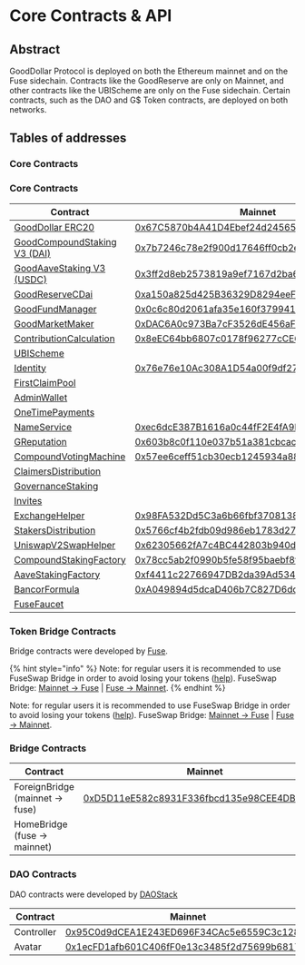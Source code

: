 # Core Contracts & API

## Abstract

GoodDollar Protocol is deployed on both the Ethereum mainnet and on the Fuse sidechain. Contracts like the GoodReserve are only on Mainnet, and other contracts like the UBIScheme are only on the Fuse sidechain. Certain contracts, such as the DAO and G$ Token contracts, are deployed on both networks.

## Tables of addresses

### Core Contracts

### Core Contracts

<table><thead><tr><th width="177">Contract</th><th>Mainnet</th><th width="200">Fuse</th><th>Source code</th></tr></thead><tbody><tr><td><a href="gooddollar.md">GoodDollar ERC20</a></td><td><a href="https://etherscan.io/address/0x67C5870b4A41D4Ebef24d2456547A03F1f3e094B">0x67C5870b4A41D4Ebef24d2456547A03F1f3e094B</a></td><td><a href="https://explorer.fuse.io/address/0x495d133B938596C9984d462F007B676bDc57eCEC/transactions">0x495d133B938596C9984d462F007B676bDc57eCEC</a></td><td><a href="https://github.com/GoodDollar/GoodContracts/blob/master/contracts/token/GoodDollar.sol">GoodDollar.sol</a></td></tr><tr><td><a href="goodcompoundstaking-v2-dai.md">GoodCompoundStaking V3 (DAI)</a></td><td><a href="https://etherscan.io/address/0x7b7246c78e2f900d17646ff0cb2ec47d6ba10754">0x7b7246c78e2f900d17646ff0cb2ec47d6ba10754</a></td><td></td><td><a href="https://github.com/GoodDollar/GoodProtocol/blob/master/contracts/staking/compound/GoodCompoundStakingV2.sol">GoodCompoundStakingV2.sol</a></td></tr><tr><td><a href="goodaavestaking-v2-usdc.md">GoodAaveStaking V3 (USDC)</a></td><td><a href="https://etherscan.io/address/0x3ff2d8eb2573819a9ef7167d2ba6fd6d31b17f4f">0x3ff2d8eb2573819a9ef7167d2ba6fd6d31b17f4f</a></td><td></td><td><a href="https://github.com/GoodDollar/GoodProtocol/blob/master/contracts/staking/aave/GoodAaveStakingV2.sol">GoodAaveStakingV2.sol</a></td></tr><tr><td><a href="goodreservecdai.md">GoodReserveCDai</a></td><td><a href="https://etherscan.io/address/0xa150a825d425B36329D8294eeF8bD0fE68f8F6E0">0xa150a825d425B36329D8294eeF8bD0fE68f8F6E0</a></td><td></td><td><a href="https://github.com/GoodDollar/GoodProtocol/blob/master/contracts/reserve/GoodReserveCDai.sol">GoodReserveCDai.sol</a></td></tr><tr><td><a href="goodfundmanager.md">GoodFundManager</a></td><td><a href="https://etherscan.io/address/0x0c6c80d2061afa35e160f3799411d83bdeea0a5a">0x0c6c80d2061afa35e160f3799411d83bdeea0a5a</a></td><td></td><td><a href="https://github.com/GoodDollar/GoodProtocol/blob/master/contracts/staking/GoodFundManager.sol">GoodFundManager.sol</a></td></tr><tr><td><a href="goodmarketmaker.md">GoodMarketMaker</a></td><td><a href="https://etherscan.io/address/0xDAC6A0c973Ba7cF3526dE456aFfA43AB421f659F">0xDAC6A0c973Ba7cF3526dE456aFfA43AB421f659F</a></td><td></td><td><a href="https://github.com/GoodDollar/GoodProtocol/blob/master/contracts/reserve/GoodMarketMaker.sol">GoodMarketMaker.sol</a></td></tr><tr><td><a href="contributioncalculation.md">ContributionCalculation</a></td><td><a href="https://etherscan.io/address/0x8eEC64bb6807c0178f96277cCE6a334B4e565E5C">0x8eEC64bb6807c0178f96277cCE6a334B4e565E5C</a></td><td></td><td><a href="https://github.com/GoodDollar/GoodContracts/blob/master/stakingModel/contracts/ContributionCalculation.sol">ContributionCalculation.sol</a></td></tr><tr><td><a href="ubischeme.md">UBIScheme</a></td><td></td><td><a href="https://explorer.fuse.io/address/0xd253A5203817225e9768C05E5996d642fb96bA86/transactions">0xd253A5203817225e9768C05E5996d642fb96bA86</a></td><td><a href="https://github.com/GoodDollar/GoodProtocol/blob/master/contracts/ubi/UBIScheme.sol">UBIScheme.sol</a></td></tr><tr><td><a href="identity.md">Identity</a></td><td><a href="https://etherscan.io/address/0x76e76e10Ac308A1D54a00f9df27EdCE4801F288b">0x76e76e10Ac308A1D54a00f9df27EdCE4801F288b</a></td><td><a href="https://explorer.fuse.io/address/0xFa8d865A962ca8456dF331D78806152d3aC5B84F/transactions">0xFa8d865A962ca8456dF331D78806152d3aC5B84F</a></td><td><a href="https://github.com/GoodDollar/GoodContracts/blob/master/contracts/identity/Identity.sol">Identity.sol</a></td></tr><tr><td><a href="firstclaimpool.md">FirstClaimPool</a></td><td></td><td><a href="https://explorer.fuse.io/address/0x18BcdF79A724648bF34eb06701be81bD072A2384/transactions">0x18BcdF79A724648bF34eb06701be81bD072A2384</a></td><td><a href="https://github.com/GoodDollar/GoodContracts/blob/master/stakingModel/contracts/FirstClaimPool.sol">FirstClaimPool.sol</a></td></tr><tr><td><a href="adminwallet.md">AdminWallet</a></td><td></td><td><a href="https://explorer.fuse.io/address/0x9F75dAcB77419b87f568d417eBc84346e134144E/transactions">0x9F75dAcB77419b87f568d417eBc84346e134144E</a></td><td><a href="https://github.com/GoodDollar/GoodContracts/blob/master/contracts/wallet/AdminWallet.sol">AdminWallet.sol</a></td></tr><tr><td><a href="onetimepayments.md">OneTimePayments</a></td><td></td><td><a href="https://explorer.fuse.io/address/0xd9Aa86e0Ddb932bD78ab8c71C1B98F83cF610Bd4/transactions">0xd9Aa86e0Ddb932bD78ab8c71C1B98F83cF610Bd4</a></td><td><a href="https://github.com/GoodDollar/GoodContracts/blob/master/contracts/dao/schemes/OneTimePayments.sol">OneTimePayments.sol</a></td></tr><tr><td><a href="nameservice.md">NameService</a></td><td><a href="https://etherscan.io/address/0xec6dcE387B1616a0c44fF2E4fA9E90E53Cf14eb0">0xec6dcE387B1616a0c44fF2E4fA9E90E53Cf14eb0</a></td><td><a href="https://explorer.fuse.io/address/0xec6dcE387B1616a0c44fF2E4fA9E90E53Cf14eb0/transactions">0xec6dcE387B1616a0c44fF2E4fA9E90E53Cf14eb0</a></td><td><a href="https://github.com/GoodDollar/GoodProtocol/blob/master/contracts/utils/NameService.sol">NameService.sol</a></td></tr><tr><td><a href="greputation.md">GReputation</a></td><td><a href="https://etherscan.io/address/0x603b8c0f110e037b51a381cbcacabb8d6c6e4543">0x603b8c0f110e037b51a381cbcacabb8d6c6e4543</a></td><td><a href="https://explorer.fuse.io/address/0x603B8C0F110E037b51A381CBCacAbb8d6c6E4543/transactions">0x603B8C0F110E037b51A381CBCacAbb8d6c6E4543</a></td><td><a href="https://github.com/GoodDollar/GoodProtocol/blob/master/contracts/governance/GReputation.sol">GReputation.sol</a></td></tr><tr><td><a href="compoundvotingmachine.md">CompoundVotingMachine</a></td><td><a href="https://etherscan.io/address/0x57ee6ceff51cb30ecb1245934a882c500fbec1e9">0x57ee6ceff51cb30ecb1245934a882c500fbec1e9</a></td><td><a href="https://explorer.fuse.io/address/0x57Ee6Ceff51CB30Ecb1245934a882c500Fbec1e9/transactions">0x57Ee6Ceff51CB30Ecb1245934a882c500Fbec1e9</a></td><td><a href="https://github.com/GoodDollar/GoodProtocol/blob/master/contracts/governance/CompoundVotingMachine.sol">CompoundVotingMachine.sol</a></td></tr><tr><td><a href="claimersdistribution.md">ClaimersDistribution</a></td><td></td><td><a href="https://explorer.fuse.io/address/0x1aE4929090258A9D5000D98Cfb8A27174d345834/transactions">0x1aE4929090258A9D5000D98Cfb8A27174d345834</a></td><td><a href="https://github.com/GoodDollar/GoodProtocol/blob/master/contracts/governance/ClaimersDistribution.sol">ClaimersDistribution.sol</a></td></tr><tr><td><a href="governancestaking.md">GovernanceStaking</a></td><td></td><td><a href="https://explorer.fuse.io/address/0xB7C3e738224625289C573c54d402E9Be46205546/transactions">0xB7C3e738224625289C573c54d402E9Be46205546</a></td><td><a href="https://github.com/GoodDollar/GoodProtocol/blob/master/contracts/governance/GovernanceStaking.sol">GovarnanceStaking.sol</a></td></tr><tr><td><a href="invites.md">Invites</a></td><td></td><td><a href="https://explorer.fuse.io/address/0xCa2F09c3ccFD7aD5cB9276918Bd1868f2b922ea0/transactions">0xCa2F09c3ccFD7aD5cB9276918Bd1868f2b922ea0</a></td><td><a href="https://github.com/GoodDollar/GoodProtocol/blob/master/contracts/invite/InvitesV1.sol">InvitesV1.sol</a></td></tr><tr><td><a href="exchangehelper.md">ExchangeHelper</a></td><td><a href="https://etherscan.io/address/0x98FA532Dd5C3a6b66fbf370813803192DE4e0abd">0x98FA532Dd5C3a6b66fbf370813803192DE4e0abd</a></td><td></td><td><a href="https://github.com/GoodDollar/GoodProtocol/blob/master/contracts/reserve/ExchangeHelper.sol">ExchangeHelper.sol</a></td></tr><tr><td><a href="stakersdistribution.md">StakersDistribution</a></td><td><a href="https://etherscan.io/address/0x5766cf4b2fdb09d986eb1783d276013c224e28c8">0x5766cf4b2fdb09d986eb1783d276013c224e28c8</a></td><td></td><td><a href="https://github.com/GoodDollar/GoodProtocol/blob/master/contracts/governance/StakersDistribution.sol">StakersDistribution.sol</a></td></tr><tr><td><a href="uniswapv2swaphelper.md">UniswapV2SwapHelper</a></td><td><a href="https://etherscan.io/address/0x62305662fA7c4BC442803b940d9192DbDC92D710">0x62305662fA7c4BC442803b940d9192DbDC92D710</a></td><td></td><td><a href="https://github.com/GoodDollar/GoodProtocol/blob/master/contracts/staking/UniswapV2SwapHelper.sol">UniswapV2SwapHelper.sol</a></td></tr><tr><td><a href="compoundstakingfactory.md">CompoundStakingFactory</a></td><td><a href="https://etherscan.io/address/0x78cc5ab2f0990b5fe58f95baebf8f37879534aeb">0x78cc5ab2f0990b5fe58f95baebf8f37879534aeb</a></td><td></td><td><a href="https://github.com/GoodDollar/GoodProtocol/blob/master/contracts/staking/compound/CompoundStakingFactory.sol">CompoundStakingFactory.sol</a></td></tr><tr><td><a href="aavestakingfactory.md">AaveStakingFactory</a></td><td><a href="https://etherscan.io/address/0xf4411c22766947DB2da39Ad534A040b770B51153">0xf4411c22766947DB2da39Ad534A040b770B51153</a></td><td></td><td><a href="https://github.com/GoodDollar/GoodProtocol/blob/master/contracts/staking/aave/AaveStakingFactory.sol">AaveStakingFactory.sol</a></td></tr><tr><td><a href="broken-reference">BancorFormula</a></td><td><a href="https://etherscan.io/address/0xA049894d5dcaD406b7C827D6dc6A0B58CA4AE73a">0xA049894d5dcaD406b7C827D6dc6A0B58CA4AE73a</a></td><td></td><td><a href="https://github.com/GoodDollar/GoodProtocol/blob/master/contracts/utils/BancorFormula.sol">BancorFormula.sol</a></td></tr><tr><td><a href="fusefaucet.md">FuseFaucet</a></td><td></td><td><a href="https://explorer.fuse.io/address/0x01ab5966C1d742Ae0CFF7f14cC0F4D85156e83d9/transactions">0x01ab5966C1d742Ae0CFF7f14cC0F4D85156e83d9</a></td><td><a href="https://github.com/GoodDollar/GoodProtocol/blob/master/contracts/fuseFaucet/FuseFaucet.sol">FuseFaucet.sol</a></td></tr></tbody></table>

### Token Bridge Contracts

Bridge contracts were developed by [Fuse](https://fuse.io).

{% hint style="info" %}
Note: for regular users it is recommended to use FuseSwap Bridge in order to avoid losing your tokens ([help](https://docs.fuse.io/fuseswap/bridge-fuse-erc20-tokens)). FuseSwap Bridge: [Mainnet -> Fuse](https://fuseswap.com/#/bridge/0x67C5870b4A41D4Ebef24d2456547A03F1f3e094B) | [Fuse -> Mainnet](https://fuseswap.com/#/bridge/0x495d133B938596C9984d462F007B676bDc57eCEC).
{% endhint %}

Note: for regular users it is recommended to use FuseSwap Bridge in order to avoid losing your tokens ([help](https://docs.fuse.io/fuseswap/bridge-fuse-erc20-tokens)). FuseSwap Bridge: [Mainnet -> Fuse](https://fuseswap.com/#/bridge/0x67C5870b4A41D4Ebef24d2456547A03F1f3e094B) | [Fuse -> Mainnet](https://fuseswap.com/#/bridge/0x495d133B938596C9984d462F007B676bDc57eCEC).

### Bridge Contracts

| Contract                        | Mainnet                                                                                                               | Fuse                                                                                                                      | Source code                                                                                                                                                                       |
| ------------------------------- | --------------------------------------------------------------------------------------------------------------------- | ------------------------------------------------------------------------------------------------------------------------- | --------------------------------------------------------------------------------------------------------------------------------------------------------------------------------- |
| ForeignBridge (mainnet -> fuse) | [0xD5D11eE582c8931F336fbcd135e98CEE4DB8CCB0](https://etherscan.io/address/0xD5D11eE582c8931F336fbcd135e98CEE4DB8CCB0) |                                                                                                                           | [ForeignAMBErc677ToErc677.sol](https://github.com/fuseio/tokenbridge-contracts/blob/master/contracts/upgradeable\_contracts/amb\_erc677\_to\_erc677/ForeignAMBErc677ToErc677.sol) |
| HomeBridge (fuse -> mainnet)    |                                                                                                                       | [0xD39021DB018E2CAEadb4B2e6717D31550e7918D0](https://explorer.fuse.io/address/0xD39021DB018E2CAEadb4B2e6717D31550e7918D0) | [HomeAMBErc677ToErc677.sol](https://github.com/fuseio/tokenbridge-contracts/blob/master/contracts/upgradeable\_contracts/amb\_erc677\_to\_erc677/HomeAMBErc677ToErc677.sol)       |

### DAO Contracts

DAO contracts were developed by [DAOStack](https://daostack.io)

| Contract   | Mainnet                                                                                                               | Fuse                                                                                                                      | Source code                                                                                      |
| ---------- | --------------------------------------------------------------------------------------------------------------------- | ------------------------------------------------------------------------------------------------------------------------- | ------------------------------------------------------------------------------------------------ |
| Controller | [0x95C0d9dCEA1E243ED696F34CAc5e6559C3c128a3](https://etherscan.io/address/0x95C0d9dCEA1E243ED696F34CAc5e6559C3c128a3) | [0xBcE053b99e22158f8B62f4DBFbEdE1f936b2D4e4](https://explorer.fuse.io/address/0xBcE053b99e22158f8B62f4DBFbEdE1f936b2D4e4) | [Controller.sol](http://github.com/daostack/arc/tree/master/contracts/controller/Controller.sol) |
| Avatar     | [0x1ecFD1afb601C406fF0e13c3485f2d75699b6817](https://etherscan.io/address/0x1ecFD1afb601C406fF0e13c3485f2d75699b6817) | [0xf96dADc6D71113F6500e97590760C924dA1eF70e](https://explorer.fuse.io/address/0xf96dADc6D71113F6500e97590760C924dA1eF70e) | [Avatar.sol](http://github.com/daostack/arc/tree/master/contracts/controller/Avatar.sol)         |




